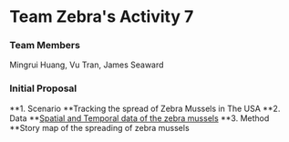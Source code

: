 # Team Zebra's Activity 7

### Team Members
Mingrui Huang, Vu Tran, James Seaward

### Initial Proposal
**1. Scenario
**Tracking the spread of Zebra Mussels in The USA 
**2. Data
**[Spatial and Temporal data of the zebra mussels](https://nas.er.usgs.gov/queries/collectioninfo.aspx?SpeciesID=5)
**3. Method
**Story map of the spreading of zebra mussels







